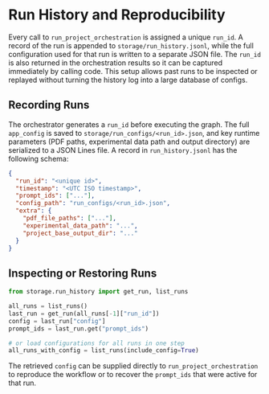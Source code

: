 # Run History and Reproducibility

Every call to `run_project_orchestration` is assigned a unique `run_id`. A
record of the run is appended to `storage/run_history.jsonl`, while the full
configuration used for that run is written to a separate JSON file. The
`run_id` is also returned in the orchestration results so it can be captured
immediately by calling code. This setup allows past runs to be inspected or
replayed without turning the history log into a large database of configs.

## Recording Runs

The orchestrator generates a `run_id` before executing the graph. The full
`app_config` is saved to `storage/run_configs/<run_id>.json`, and key runtime
parameters (PDF paths, experimental data path and output directory) are
serialized to a JSON Lines file. A record in `run_history.jsonl` has the
following schema:

```json
{
  "run_id": "<unique id>",
  "timestamp": "<UTC ISO timestamp>",
  "prompt_ids": ["..."],
  "config_path": "run_configs/<run_id>.json",
  "extra": {
    "pdf_file_paths": ["..."],
    "experimental_data_path": "...",
    "project_base_output_dir": "..."
  }
}
```

## Inspecting or Restoring Runs

```python
from storage.run_history import get_run, list_runs

all_runs = list_runs()
last_run = get_run(all_runs[-1]["run_id"])
config = last_run["config"]
prompt_ids = last_run.get("prompt_ids")

# or load configurations for all runs in one step
all_runs_with_config = list_runs(include_config=True)
```

The retrieved `config` can be supplied directly to `run_project_orchestration`
to reproduce the workflow or to recover the `prompt_ids` that were active for
that run.
